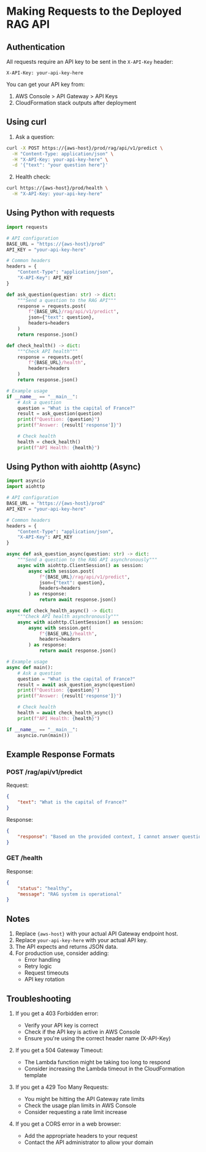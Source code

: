 # Making Requests to the Deployed RAG API

## Authentication

All requests require an API key to be sent in the `X-API-Key` header:
```
X-API-Key: your-api-key-here
```

You can get your API key from:
1. AWS Console > API Gateway > API Keys
2. CloudFormation stack outputs after deployment

## Using curl

1. Ask a question:
```bash
curl -X POST https://{aws-host}/prod/rag/api/v1/predict \
  -H "Content-Type: application/json" \
  -H "X-API-Key: your-api-key-here" \
  -d '{"text": "your question here"}'
```

2. Health check:
```bash
curl https://{aws-host}/prod/health \
  -H "X-API-Key: your-api-key-here"
```

## Using Python with requests

```python
import requests

# API configuration
BASE_URL = "https://{aws-host}/prod"
API_KEY = "your-api-key-here"

# Common headers
headers = {
    "Content-Type": "application/json",
    "X-API-Key": API_KEY
}

def ask_question(question: str) -> dict:
    """Send a question to the RAG API"""
    response = requests.post(
        f"{BASE_URL}/rag/api/v1/predict",
        json={"text": question},
        headers=headers
    )
    return response.json()

def check_health() -> dict:
    """Check API health"""
    response = requests.get(
        f"{BASE_URL}/health",
        headers=headers
    )
    return response.json()

# Example usage
if __name__ == "__main__":
    # Ask a question
    question = "What is the capital of France?"
    result = ask_question(question)
    print(f"Question: {question}")
    print(f"Answer: {result['response']}")

    # Check health
    health = check_health()
    print(f"API Health: {health}")
```

## Using Python with aiohttp (Async)

```python
import asyncio
import aiohttp

# API configuration
BASE_URL = "https://{aws-host}/prod"
API_KEY = "your-api-key-here"

# Common headers
headers = {
    "Content-Type": "application/json",
    "X-API-Key": API_KEY
}

async def ask_question_async(question: str) -> dict:
    """Send a question to the RAG API asynchronously"""
    async with aiohttp.ClientSession() as session:
        async with session.post(
            f"{BASE_URL}/rag/api/v1/predict",
            json={"text": question},
            headers=headers
        ) as response:
            return await response.json()

async def check_health_async() -> dict:
    """Check API health asynchronously"""
    async with aiohttp.ClientSession() as session:
        async with session.get(
            f"{BASE_URL}/health",
            headers=headers
        ) as response:
            return await response.json()

# Example usage
async def main():
    # Ask a question
    question = "What is the capital of France?"
    result = await ask_question_async(question)
    print(f"Question: {question}")
    print(f"Answer: {result['response']}")

    # Check health
    health = await check_health_async()
    print(f"API Health: {health}")

if __name__ == "__main__":
    asyncio.run(main())
```

## Example Response Formats

### POST /rag/api/v1/predict
Request:
```json
{
    "text": "What is the capital of France?"
}
```

Response:
```json
{
    "response": "Based on the provided context, I cannot answer questions about the capital of France. The context does not contain information about French geography or cities."
}
```

### GET /health
Response:
```json
{
    "status": "healthy",
    "message": "RAG system is operational"
}
```

## Notes

1. Replace `{aws-host}` with your actual API Gateway endpoint host.
2. Replace `your-api-key-here` with your actual API key.
3. The API expects and returns JSON data.
4. For production use, consider adding:
   - Error handling
   - Retry logic
   - Request timeouts
   - API key rotation

## Troubleshooting

1. If you get a 403 Forbidden error:
   - Verify your API key is correct
   - Check if the API key is active in AWS Console
   - Ensure you're using the correct header name (X-API-Key)

2. If you get a 504 Gateway Timeout:
   - The Lambda function might be taking too long to respond
   - Consider increasing the Lambda timeout in the CloudFormation template

3. If you get a 429 Too Many Requests:
   - You might be hitting the API Gateway rate limits
   - Check the usage plan limits in AWS Console
   - Consider requesting a rate limit increase

4. If you get a CORS error in a web browser:
   - Add the appropriate headers to your request
   - Contact the API administrator to allow your domain
